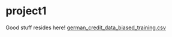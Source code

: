 # project1
Good stuff resides here!
[german_credit_data_biased_training.csv](https://github.com/anshika0416/project1/files/11856451/german_credit_data_biased_training.csv)

